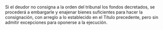 Si el deudor no consigna a la orden del tribunal los fondos decretados, se procederá a embargarle y enajenar bienes suficientes para hacer la consignación, con arreglo a lo establecido en el Título precedente, pero sin admitir excepciones para oponerse a la ejecución.